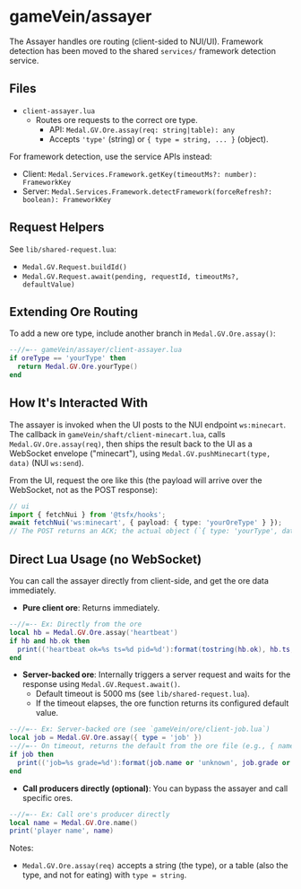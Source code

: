 # gameVein/assayer

The Assayer handles ore routing (client-sided to NUI/UI).
Framework detection has been moved to the shared `services/` framework detection service.

## Files

- `client-assayer.lua`
  - Routes ore requests to the correct ore type.
    - API: `Medal.GV.Ore.assay(req: string|table): any`
    - Accepts `'type'` (string) or `{ type = string, ... }` (object).

For framework detection, use the service APIs instead:
- Client: `Medal.Services.Framework.getKey(timeoutMs?: number): FrameworkKey`
- Server: `Medal.Services.Framework.detectFramework(forceRefresh?: boolean): FrameworkKey`

## Request Helpers

See `lib/shared-request.lua`:
- `Medal.GV.Request.buildId()`
- `Medal.GV.Request.await(pending, requestId, timeoutMs?, defaultValue)`

## Extending Ore Routing

To add a new ore type, include another branch in `Medal.GV.Ore.assay()`:

```lua
--//=-- gameVein/assayer/client-assayer.lua
if oreType == 'yourType' then
  return Medal.GV.Ore.yourType()
end
```

## How It's Interacted With

The assayer is invoked when the UI posts to the NUI endpoint `ws:minecart`.
The callback in `gameVein/shaft/client-minecart.lua`, calls `Medal.GV.Ore.assay(req)`, then ships the result back to the UI
as a WebSocket envelope ("minecart"), using `Medal.GV.pushMinecart(type, data)` (NUI `ws:send`).

<!--- TODO: Update for minecart expansion for non-WebSocket responses -->

From the UI, request the ore like this (the payload will arrive over the WebSocket, not as the POST response):

```ts
// ui
import { fetchNui } from '@tsfx/hooks';
await fetchNui('ws:minecart', { payload: { type: 'yourOreType' } });
// The POST returns an ACK; the actual object (`{ type: 'yourType', data }`), is forwarded via WebSocket.
```

## Direct Lua Usage (no WebSocket)

You can call the assayer directly from client-side, and get the ore data immediately.

- __Pure client ore__: Returns immediately.

```lua
--//=-- Ex: Directly from the ore
local hb = Medal.GV.Ore.assay('heartbeat')
if hb and hb.ok then
  print(('heartbeat ok=%s ts=%d pid=%d'):format(tostring(hb.ok), hb.ts, hb.pid))
end
```

- __Server-backed ore__: Internally triggers a server request and waits for the response using `Medal.GV.Request.await()`.
  - Default timeout is 5000 ms (see `lib/shared-request.lua`).
  - If the timeout elapses, the ore function returns its configured default value.

```lua
--//=-- Ex: Server-backed ore (see `gameVein/ore/client-job.lua`)
local job = Medal.GV.Ore.assay({ type = 'job' })
--//=-- On timeout, returns the default from the ore file (e.g., { name = 'unemployed', grade = 0 })
if job then
  print(('job=%s grade=%d'):format(job.name or 'unknown', job.grade or -1))
end
```

- __Call producers directly (optional)__: You can bypass the assayer and call specific ores.

```lua
--//=-- Ex: Call ore's producer directly
local name = Medal.GV.Ore.name()
print('player name', name)
```

Notes:
- `Medal.GV.Ore.assay(req)` accepts a string (the type), or a table (also the type, and not for eating) with `type = string`.
